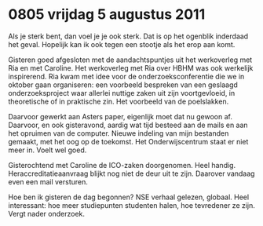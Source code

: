# 0805 vrijdag 5 augustus 2011
Als je sterk bent, dan voel je je ook sterk. Dat is op het ogenblik inderdaad het geval. Hopelijk kan ik ook tegen een stootje als het erop aan komt.

Gisteren goed afgesloten met de aandachtspuntjes uit het werkoverleg met Ria en met Caroline. Het werkoverleg met Ria over HBHM was ook werkelijk inspirerend. Ria kwam met idee voor de onderzoeksconferentie die we in oktober gaan organiseren: een voorbeeld bespreken van een geslaagd onderzoeksproject waar allerlei nuttige zaken uit zijn voortgevloeid, in theoretische of in praktische zin. Het voorbeeld van de poelslakken.

Daarvoor gewerkt aan Asters paper, eigenlijk moet dat nu gewoon af. Daarvoor, en ook gisteravond, aardig wat tijd besteed aan de mails en aan het opruimen van de computer. Nieuwe indeling van mijn bestanden gemaakt, met het oog op de toekomst. Het Onderwijscentrum staat er niet meer in. Voelt wel goed.

Gisterochtend met Caroline de ICO-zaken doorgenomen. Heel handig. Heraccreditatieaanvraag blijkt nog niet de deur uit te zijn. Daarover vandaag even een mail versturen.

Hoe ben ik gisteren de dag begonnen? NSE verhaal gelezen, globaal. Heel interessant: hoe meer studiepunten studenten halen, hoe tevredener ze zijn. Vergt nader onderzoek.